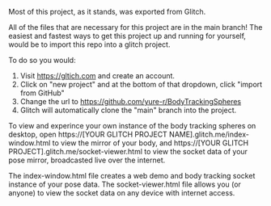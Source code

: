 Most of this project, as it stands, was exported from Glitch. 

All of the files that are necessary for this project are in the main branch! The easiest and fastest ways to get this project up and running for yourself, would be to import this repo into a glitch project. 

To do so you would:
1. Visit https://gltich.com and create an account.
2. Click on "new project" and at the bottom of that dropdown, click "import from GitHub" 
3. Change the url to https://github.com/yure-r/BodyTrackingSpheres
4. Glitch will automatically clone the "main" branch into the project. 

To view and experince your own instance of the body tracking spheres on desktop, open https://[YOUR GLITCH PROJECT NAME].glitch.me/index-window.html to view the mirror of your body, and https://[YOUR GLITCH PROJECT].glitch.me/socket-viewer.html to view the socket data of your pose mirror, broadcasted live over the internet. 

The index-window.html file creates a web demo and body tracking socket instance of your pose data.
The socket-viewer.html file allows you (or anyone) to view the socket data on any device with internet access. 
